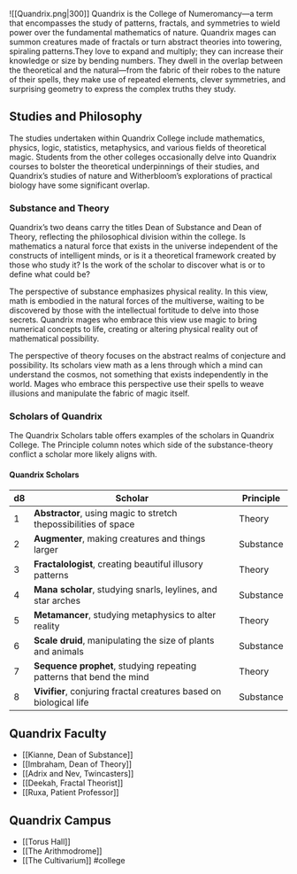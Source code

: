 ![[Quandrix.png|300]]
Quandrix is the College of Numeromancy—a term that encompasses the study of patterns, fractals, and symmetries to wield power over the fundamental mathematics of nature. Quandrix mages can summon creatures made of fractals or turn abstract theories into towering, spiraling patterns.They love to expand and multiply; they can increase their knowledge or size by bending numbers. They dwell in the overlap between the theoretical and the natural—from the fabric of their robes to the nature of their spells, they make use of repeated elements, clever symmetries, and surprising geometry to express the complex truths they study.

## Studies and Philosophy

The studies undertaken within Quandrix College include mathematics, physics, logic, statistics, metaphysics, and various fields of theoretical magic. Students from the other colleges occasionally delve into Quandrix courses to bolster the theoretical underpinnings of their studies, and Quandrix’s studies of nature and Witherbloom’s explorations of practical biology have some significant overlap.

### Substance and Theory

Quandrix’s two deans carry the titles Dean of Substance and Dean of Theory, reflecting the philosophical division within the college. Is mathematics a natural force that exists in the universe independent of the constructs of intelligent minds, or is it a theoretical framework created by those who study it? Is the work of the scholar to discover what is or to define what could be?

The perspective of substance emphasizes physical reality. In this view, math is embodied in the natural forces of the multiverse, waiting to be discovered by those with the intellectual fortitude to delve into those secrets. Quandrix mages who embrace this view use magic to bring numerical concepts to life, creating or altering physical reality out of mathematical possibility.

The perspective of theory focuses on the abstract realms of conjecture and possibility. Its scholars view math as a lens through which a mind can understand the cosmos, not something that exists independently in the world. Mages who embrace this perspective use their spells to weave illusions and manipulate the fabric of magic itself.

### Scholars of Quandrix

The Quandrix Scholars table offers examples of the scholars in Quandrix College. The Principle column notes which side of the substance-theory conflict a scholar more likely aligns with.

#### Quandrix Scholars

| d8  | Scholar                                                             | Principle |
| --- | ------------------------------------------------------------------- | --------- |
| 1   | **Abstractor**, using magic to stretch thepossibilities of space    | Theory    |
| 2   | **Augmenter**, making creatures and things larger                   | Substance |
| 3   | **Fractalologist**, creating beautiful illusory patterns             | Theory    |
| 4   | **Mana scholar**, studying snarls, leylines, and star arches         | Substance |
| 5   | **Metamancer**, studying metaphysics to alter reality                | Theory    |
| 6   | **Scale druid**, manipulating the size of plants and animals        | Substance |
| 7   | **Sequence prophet**, studying repeating patterns that bend the mind | Theory    |
| 8   | **Vivifier**, conjuring fractal creatures based on biological life   | Substance          |
## Quandrix Faculty

- [[Kianne, Dean of Substance]]
- [[Imbraham, Dean of Theory]]
- [[Adrix and Nev, Twincasters]]
- [[Deekah, Fractal Theorist]]
- [[Ruxa, Patient Professor]]
## Quandrix Campus

- [[Torus Hall]]
- [[The Arithmodrome]]
- [[The Cultivarium]]
#college